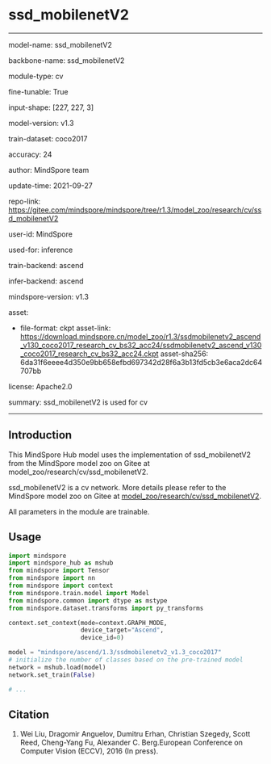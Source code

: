 # ssd_mobilenetV2

---

model-name: ssd_mobilenetV2

backbone-name: ssd_mobilenetV2

module-type: cv

fine-tunable: True

input-shape: [227, 227, 3]

model-version: v1.3

train-dataset: coco2017

accuracy: 24

author: MindSpore team

update-time: 2021-09-27

repo-link: <https://gitee.com/mindspore/mindspore/tree/r1.3/model_zoo/research/cv/ssd_mobilenetV2>

user-id: MindSpore

used-for: inference

train-backend: ascend

infer-backend: ascend

mindspore-version: v1.3

asset:

-
    file-format: ckpt
    asset-link: <https://download.mindspore.cn/model_zoo/r1.3/ssdmobilenetv2_ascend_v130_coco2017_research_cv_bs32_acc24/ssdmobilenetv2_ascend_v130_coco2017_research_cv_bs32_acc24.ckpt>
    asset-sha256: 6da31f6eeee4d350e9bb658efbd697342d28f6a3b13fd5cb3e6aca2dc64707bb

license: Apache2.0

summary: ssd_mobilenetV2 is used for cv

---

## Introduction

This MindSpore Hub model uses the implementation of ssd_mobilenetV2 from the MindSpore model zoo on Gitee at model_zoo/research/cv/ssd_mobilenetV2.

ssd_mobilenetV2 is a cv network. More details please refer to the MindSpore model zoo on Gitee at [model_zoo/research/cv/ssd_mobilenetV2](https://gitee.com/mindspore/mindspore/blob/r1.3/model_zoo/research/cv/ssd_mobilenetV2/README.md).

All parameters in the module are trainable.

## Usage

```python
import mindspore
import mindspore_hub as mshub
from mindspore import Tensor
from mindspore import nn
from mindspore import context
from mindspore.train.model import Model
from mindspore.common import dtype as mstype
from mindspore.dataset.transforms import py_transforms

context.set_context(mode=context.GRAPH_MODE,
                    device_target="Ascend",
                    device_id=0)

model = "mindspore/ascend/1.3/ssdmobilenetv2_v1.3_coco2017"
# initialize the number of classes based on the pre-trained model
network = mshub.load(model)
network.set_train(False)

# ...
```

## Citation

1. Wei Liu, Dragomir Anguelov, Dumitru Erhan, Christian Szegedy, Scott Reed, Cheng-Yang Fu, Alexander C. Berg.European Conference on Computer Vision (ECCV), 2016 (In press).
